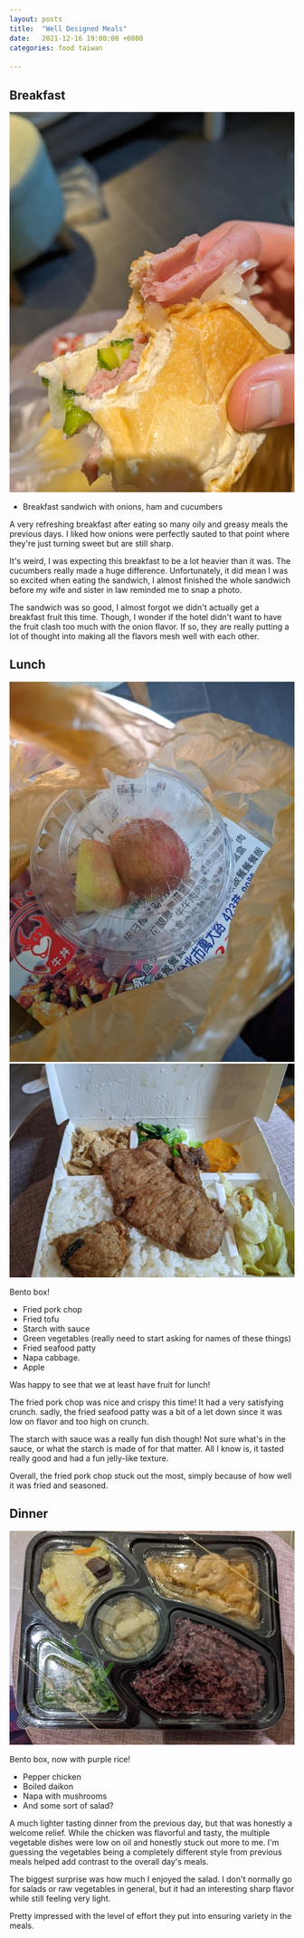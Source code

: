 ```yaml
---
layout: posts
title:  "Well Designed Meals"
date:   2021-12-16 19:00:00 +0800
categories: food taiwan

---
```


## Breakfast

![breakfast](/assets/taiwan_2021/day2_meal1.jpg)

* Breakfast sandwich with onions, ham and cucumbers

A very refreshing breakfast after eating so many oily and greasy meals the previous
days. I liked how onions were perfectly sauted to that point where they're just turning
sweet but are still sharp.

It's weird, I was expecting this breakfast to be a lot heavier than it was. The
cucumbers really made a huge difference. Unfortunately, it did mean I was so excited
when eating the sandwich, I almost finished the whole sandwich before my wife and sister
in law reminded me to snap a photo.

The sandwich was so good, I almost forgot we didn't actually get a breakfast fruit this
time. Though, I wonder if the hotel didn't want to have the fruit clash too much with
the onion flavor. If so, they are really putting a lot of thought into making all the
flavors mesh well with each other.

## Lunch


![lunch-bag-outside](/assets/taiwan_2021/day2_meal2b.jpg)
![lunch-main](/assets/taiwan_2021/day2_meal2a.jpg)

Bento box!
* Fried pork chop
* Fried tofu
* Starch with sauce
* Green vegetables (really need to start asking for names of these things)
* Fried seafood patty
* Napa cabbage.
* Apple

Was happy to see that we at least have fruit for lunch!

The fried pork chop was nice and crispy this time! It had a very satisfying crunch.
sadly, the fried seafood patty was a bit of a let down since it was low on flavor and
too high on crunch.

The starch with sauce was a really fun dish though! Not sure what's in the sauce, or
what the starch is made of for that matter. All I know is, it tasted really good and had
a fun jelly-like texture.

Overall, the fried pork chop stuck out the most, simply because of how well it was fried
and seasoned.

## Dinner

![dinner-main](/assets/taiwan_2021/day2_meal3.jpg)

Bento box, now with purple rice!
* Pepper chicken
* Boiled daikon
* Napa with mushrooms
* And some sort of salad?

A much lighter tasting dinner from the previous day, but that was honestly a welcome
relief. While the chicken was flavorful and tasty, the multiple vegetable dishes were
low on oil and honestly stuck out more to me. I'm guessing the vegetables being a
completely different style from previous meals helped add contrast to the overall day's
meals.

The biggest surprise was how much I enjoyed the salad. I don't normally go for salads or
raw vegetables in general, but it had an interesting sharp flavor while still feeling
very light.

Pretty impressed with the level of effort they put into ensuring variety in the meals.